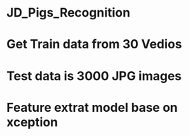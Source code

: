 # JD_Pigs_Recognition
# Get Train data from 30 Vedios 
# Test data is 3000 JPG images
# Feature extrat model base on xception
